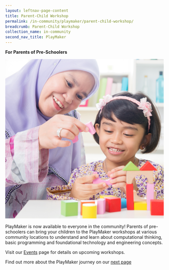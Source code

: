 ```yaml
---
layout: leftnav-page-content
title: Parent-Child Workshop
permalink: /in-community/playmaker/parent-child-workshop/
breadcrumb: Parent-Child Workshop
collection_name: in-community
second_nav_title: PlayMaker
---
```

**For Parents of Pre-Schoolers**

![Parent-child workshop](/images/in-community/playmaker/playmaker-parent-child-workshop.jpg)

PlayMaker is now available to everyone in the community! Parents of pre-schoolers can bring your children to the PlayMaker workshops at various community locations to understand and learn about computational thinking, basic programming and foundational technology and engineering concepts.

Visit our [Events](/events/) page for details on upcoming workshops.

Find out more about the PlayMaker journey on our [next page](/in-community/playmaker/our-journey/)
